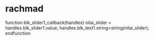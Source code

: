 # rachmad
function blk_slider1_callback(handles) nilai_slider = handles.blk_slider1.value; handles.blk_text1.string=string(nilai_slider); endfunction
